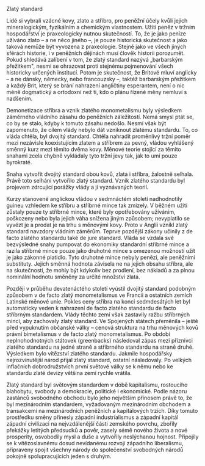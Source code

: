 Zlatý standard

Lidé si vybrali vzácné kovy, zlato a stříbro, pro peněžní účely kvůli jejich mineralogickým, fyzikálním a chemickým vlastnostem. Užití peněz v tržním hospodářství je praxeologicky nutnou skutečností. To, že je jako peníze užíváno zlato – a ne něco jiného –, je pouze historická skutečnost a jako taková nemůže být vyvozena z praxeologie. Stejně jako ve všech jiných sférách historie, i v peněžních dějinách musí člověk historii porozumět. Pokud shledává zalíbení v tom, že zlatý standard nazývá „barbarským přežitkem", nesmí se ohrazovat proti stejnému pojmenování všech historicky určených institucí. Potom je skutečnost, že Britové mluví anglicky – a ne dánsky, německy, nebo francouzsky –, taktéž barbarským přežitkem a každý Brit, který se brání nahrazení angličtiny esperantem, není o nic méně dogmatický a ortodoxní než ti, kdo o plánu řízené měny nemluví s nadšením.

Demonetizace stříbra a vznik zlatého monometalismu byly výsledkem záměrného vládního zásahu do peněžních záležitostí. Nemá smysl ptát se, co by se stalo, kdyby k tomuto zásahu nedošlo. Nesmí však být zapomenuto, že cílem vlády nebylo dát vzniknout zlatému standardu. To, co vláda chtěla, byl dvojitý standard. Chtěla nahradit proměnlivý tržní poměr mezi nezávisle koexistujícím zlatem a stříbrem za pevný, vládou vyhlášený směnný kurz mezi těmito dvěma kovy. Měnové teorie stojící za těmito snahami zcela chybně vykládaly tyto tržní jevy tak, jak to umí pouze byrokraté.

Snaha vytvořit dvojitý standard obou kovů, zlata i stříbra, žalostně selhala. Právě toto selhání vytvořilo zlatý standard. Vznik zlatého standardu byl projevem zdrcující porážky vlády a jí vyznávaných teorií.

Kurzy stanovené anglickou vládou v sedmnáctém století nadhodnotily guineu vzhledem ke stříbru a stříbrné mince tak zmizely. V běžném užití zůstaly pouze ty stříbrné mince, které byly opotřebovány užíváním, poškozeny nebo byla jejich váha snížena jiným způsobem; nevyplatilo se vyvézt je a prodat je na trhu s měnovými kovy. Proto v Anglii vznikl zlatý standard navzdory vládním záměrům. Teprve pozdější zákony učinily z de facto zlatého standardu také de jure standard. Vláda se vzdala své bezvýsledné snahy pumpovat do ekonomiky standardní stříbrné mince a razila stříbrné mince pouze jako druhotné mince s omezenou možností užít je jako zákonné platidlo. Tyto druhotné mince nebyly penězi, ale peněžními substituty. Jejich směnná hodnota závisela ne na jejich obsahu stříbra, ale na skutečnosti, že mohly být kdykoliv bez prodlení, bez nákladů a za plnou nominální hodnotu směněny za určité množství zlata.

Později v průběhu devatenáctého století vyústil dvojitý standard podobným způsobem v de facto zlatý monometalismus ve Francii a ostatních zemích Latinské měnové unie. Pokles ceny stříbra na konci sedmdesátých let byl automaticky veden k nahrazení de facto zlatého standardu de facto stříbrným standardem. Vlády těchto zemí však zastavily ražbu stříbrných mincí, aby zachovaly zlatý standard. Ve Spojených státech přeměnila – ještě před vypuknutím občanské války – cenová struktura na trhu měnových kovů právní bimetalismus v de facto zlatý monometalismus. Po období neplnohodnotných státovek (greenbacks) následoval zápas mezi příznivci zlatého standardu na jedné straně a stříbrného standardu na straně druhé. Výsledkem bylo vítězství zlatého standardu. Jakmile hospodářsky nejrozvinutější národ přijal zlatý standard, ostatní následovaly. Po velkých inflačních dobrodružstvích první světové války se k němu nebo ke standardu zlaté devizy většina zemí rychle vrátila.

Zlatý standard byl světovým standardem v době kapitalismu, rostoucího blahobytu, svobody a demokracie, politické i ekonomické. Podle názoru zastánců svobodného obchodu bylo jeho největším přínosem právě to, že byl mezinárodním standardem, vyžadovaným mezinárodním obchodem a transakcemi na mezinárodních peněžních a kapitálových trzích. Díky tomuto prostředku směny přinesly západní industrialismus a západní kapitál západní civilizaci na nejvzdálenější části zemského povrchu, zbořily překážky letitých předsudků a pověr, zasely sémě nového života a nové prosperity, osvobodily mysl a duše a vytvořily neslýchanou hojnost. Připojily se k vítězoslavnému dosud nevídanému rozvoji západního liberalismu, připraveny spojit všechny národy do společenství svobodných národů pokojně spolupracujících jeden s druhým.